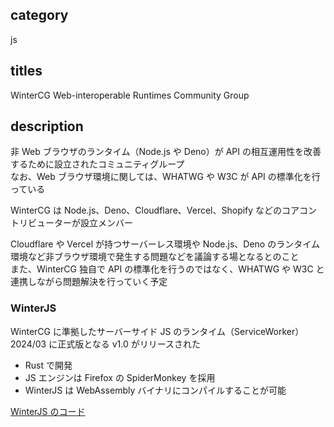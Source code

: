 ## category

js

## titles

WinterCG
Web-interoperable Runtimes Community Group

## description

非 Web ブラウザのランタイム（Node.js や Deno）が API の相互運用性を改善するために設立されたコミュニティグループ  
なお、Web ブラウザ環境に関しては、WHATWG や W3C が API の標準化を行っている

WinterCG は Node.js、Deno、Cloudflare、Vercel、Shopify などのコアコントリビューターが設立メンバー

Cloudflare や Vercel が持つサーバーレス環境や Node.js、Deno のランタイム環境など非ブラウザ環境で発生する問題などを議論する場となるとのこと  
また、WinterCG 独自で API の標準化を行うのではなく、WHATWG や W3C と連携しながら問題解決を行っていく予定

### WinterJS

WinterCG に準拠したサーバーサイド JS のランタイム（ServiceWorker）  
2024/03 に正式版となる v1.0 がリリースされた

- Rust で開発
- JS エンジンは Firefox の SpiderMonkey を採用
- WinterJS は WebAssembly バイナリにコンパイルすることが可能

<a href="https://github.com/wasmerio/winterjs" target="_blank">WinterJS のコード</a>
